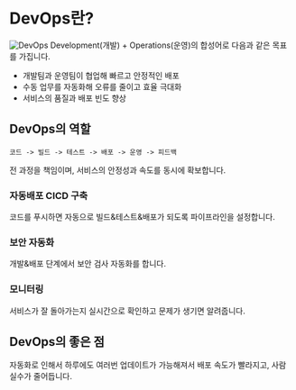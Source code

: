 # DevOps란?
![DevOps](../DevOps/Images/DevOps란/DevOps.png)
Development(개발) + Operations(운영)의 합성어로 다음과 같은 목표를 가집니다.
- 개발팀과 운영팀이 협업해 빠르고 안정적인 배포
- 수동 업무를 자동화해 오류를 줄이고 효율 극대화
- 서비스의 품질과 배포 빈도 향상

## DevOps의 역할
    코드 -> 빌드 -> 테스트 -> 배포 -> 운영 -> 피드백
전 과정을 책임이며, 서비스의 안정성과 속도를 동시에 확보합니다.

### 자동배포 CICD 구축
코드를 푸시하면 자동으로 빌드&테스트&배포가 되도록 파이프라인을 설정합니다.
### 보안 자동화
개발&배포 단계에서 보안 검사 자동화를 합니다.
### 모니터링
서비스가 잘 돌아가는지 실시간으로 확인하고 문제가 생기면 알려줍니다.

## DevOps의 좋은 점
자동화로 인해서 하루에도 여러번 업데이트가 가능해져서 배포 속도가 빨라지고, 사람 실수가 줄어듭니다.